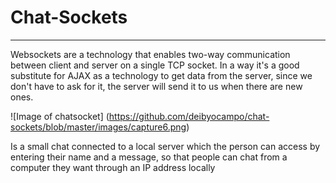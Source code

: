 # Chat-Sockets
---
Websockets are a technology that enables two-way communication between client and server on a single TCP socket. In a way it's a good substitute for AJAX as a technology to get data from the server, since we don't have to ask for it, the server will send it to us when there are new ones.

![Image of chatsocket] (https://github.com/deibyocampo/chat-sockets/blob/master/images/capture6.png)

Is a small chat connected to a local server which the person can access by entering their name and a message, so that people can chat from
a computer they want through an IP address locally 


